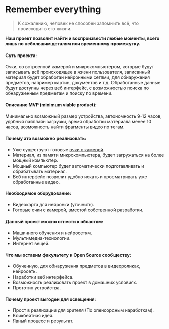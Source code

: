 # Remember everything

>К сожалению, человек не способен запомнить всё, что происходит в его жизни.

**Наш проект позволит найти и воспроизвести любые моменты, всего лишь по небольшим деталям или временному промежутку.**

#### Суть проекта: 
Очки, со встроенной камерой и микрокомпьютером, которые будут записывать всё происходящее в жизни пользователя, записанный материал будет обработан нейронными сетями, для обнаружения предметов, например картин, документов и т.д. Обработанные данные будут доступны через веб интерфейс, с возможностью поиска по обнаруженным предметам и поиску по времени.

#### Описание MVP (minimum viable product):
Минимально возможный размер устройства, автономность 9-12 часов, удобный пайплайн загрузки, время обработки материала менее 10 часов, возможность найти фрагменты видео по тегам.

#### Почему это возможно реализовать: 
 - Уже существуют готовые [очки с камерой][glasses].
 - Материал, из памяти микрокомпьютера, будет загружаться на более мощный компьютер.
 - Мощный компьютер будет автоматически подготавливать и обрабатывать материал.
 - Веб интерфейс позволит удобно искать и просматривать уже обработанные видео.

#### Необходимое оборудование:
 - Видеокарта для нейронки (уточнить).
 - Готовые очки с камерой, вместой собственной разработки.

#### Данный проект можно отнести к областям:
 - Машинного обучения и нейросетям.
 - Мультимедиа-технологии.
 - Интернет вещей.

#### Что мы оставим факультету и Open Source сообществу:
 - Обученную, для обнаружения предметов в видеороликах, нейросеть.
 - Наработки веб интерфейса.
 - Возможность реализовать проект в домашних условиях.
 - Прототип устройства.

#### Почему проект выгоден для освещения:
 - Прост в реализации для зрителя (По опенсорсным наработкам).
 - Кликбейтная идея.
 - Явный процесс и результат.

[glasses]: <https://aliexpress.ru/item/4001339170803.html?spm=a2g0o.productlist.0.0.61ef142804b1RE&algo_pvid=63c92d33-786f-4af1-b6dc-c7b3933b7a8c&algo_expid=63c92d33-786f-4af1-b6dc-c7b3933b7a8c-2&btsid=0b8b037216027136046064735e1626&ws_ab_test=searchweb0_0,searchweb201602_,searchweb201603_>
